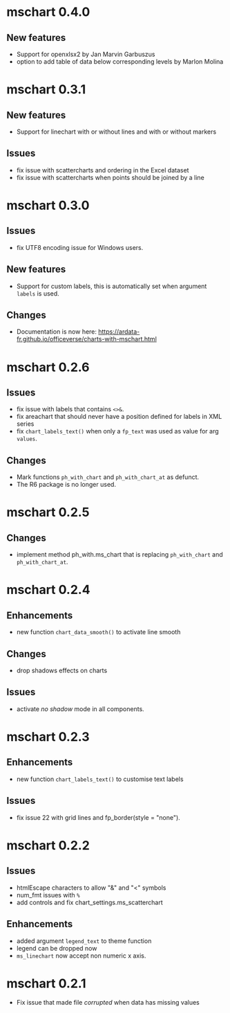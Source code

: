 # mschart 0.4.0

## New features

* Support for openxlsx2 by Jan Marvin Garbuszus
* option to add table of data below corresponding levels by Marlon Molina

# mschart 0.3.1

## New features

* Support for linechart with or without lines and with or without markers

## Issues

* fix issue with scattercharts and ordering in the Excel dataset
* fix issue with scattercharts when points should be joined by a line

# mschart 0.3.0

## Issues

* fix UTF8 encoding issue for Windows users.

## New features

* Support for custom labels, this is automatically set when argument `labels` is used.

## Changes

* Documentation is now here: https://ardata-fr.github.io/officeverse/charts-with-mschart.html

# mschart 0.2.6

## Issues

* fix issue with labels that contains `<>&`.
* fix areachart that should never have a position defined for labels in XML series
* fix `chart_labels_text()` when only a `fp_text` was used as value for arg `values`.

## Changes

* Mark functions `ph_with_chart` and `ph_with_chart_at` as defunct.
* The R6 package is no longer used.

# mschart 0.2.5

## Changes

* implement method ph_with.ms_chart that is replacing `ph_with_chart` and 
  `ph_with_chart_at`.

# mschart 0.2.4

## Enhancements

* new function `chart_data_smooth()` to activate line smooth

## Changes

* drop shadows effects on charts

## Issues

* activate *no shadow* mode in all components.

# mschart 0.2.3

## Enhancements

* new function `chart_labels_text()` to customise text labels

## Issues

* fix issue 22 with grid lines and fp_border(style = "none").

# mschart 0.2.2

## Issues

* htmlEscape characters to allow "&" and "<" symbols
* num_fmt issues with `%`
* add controls and fix chart_settings.ms_scatterchart

## Enhancements 

* added argument `legend_text` to theme function
* legend can be dropped now
* `ms_linechart` now accept non numeric x axis.


# mschart 0.2.1

* Fix issue that made file *corrupted* when data has missing values
